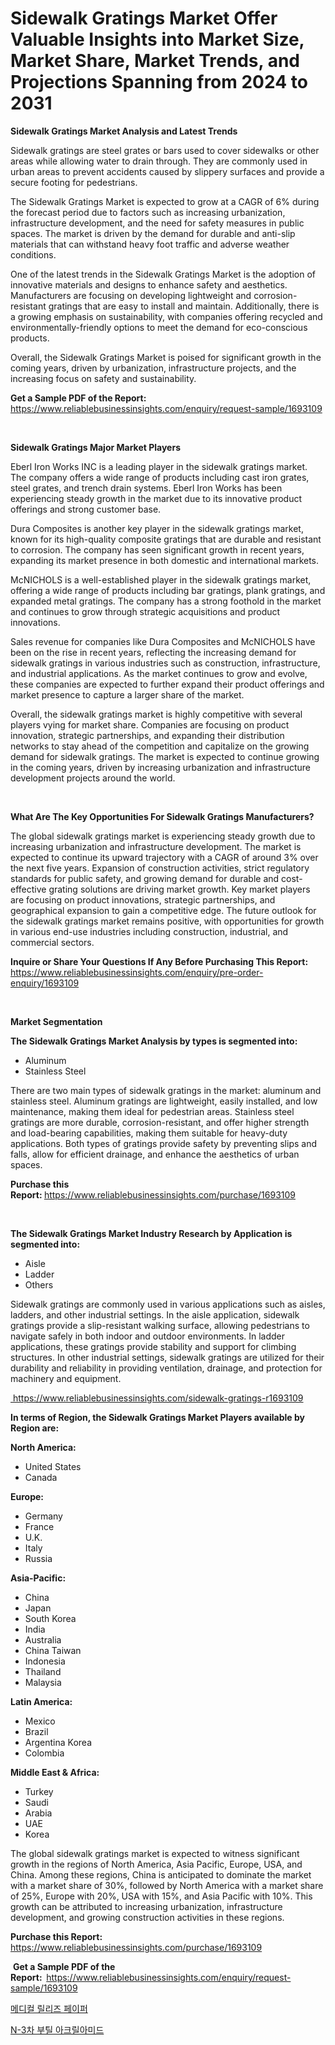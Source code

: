 <p><h1>Sidewalk Gratings Market Offer Valuable Insights into Market Size, Market Share, Market Trends, and Projections Spanning from 2024 to 2031</h1></p><p><strong>Sidewalk Gratings Market Analysis and Latest Trends</strong></p>
<p><p>Sidewalk gratings are steel grates or bars used to cover sidewalks or other areas while allowing water to drain through. They are commonly used in urban areas to prevent accidents caused by slippery surfaces and provide a secure footing for pedestrians. </p><p>The Sidewalk Gratings Market is expected to grow at a CAGR of 6% during the forecast period due to factors such as increasing urbanization, infrastructure development, and the need for safety measures in public spaces. The market is driven by the demand for durable and anti-slip materials that can withstand heavy foot traffic and adverse weather conditions.</p><p>One of the latest trends in the Sidewalk Gratings Market is the adoption of innovative materials and designs to enhance safety and aesthetics. Manufacturers are focusing on developing lightweight and corrosion-resistant gratings that are easy to install and maintain. Additionally, there is a growing emphasis on sustainability, with companies offering recycled and environmentally-friendly options to meet the demand for eco-conscious products.</p><p>Overall, the Sidewalk Gratings Market is poised for significant growth in the coming years, driven by urbanization, infrastructure projects, and the increasing focus on safety and sustainability.</p></p>
<p><strong>Get a Sample PDF of the Report:&nbsp;</strong> <a href="https://www.reliablebusinessinsights.com/enquiry/request-sample/1693109">https://www.reliablebusinessinsights.com/enquiry/request-sample/1693109</a></p>
<p>&nbsp;</p>
<p><strong>Sidewalk Gratings Major Market Players</strong></p>
<p><p>Eberl Iron Works INC is a leading player in the sidewalk gratings market. The company offers a wide range of products including cast iron grates, steel grates, and trench drain systems. Eberl Iron Works has been experiencing steady growth in the market due to its innovative product offerings and strong customer base.</p><p>Dura Composites is another key player in the sidewalk gratings market, known for its high-quality composite gratings that are durable and resistant to corrosion. The company has seen significant growth in recent years, expanding its market presence in both domestic and international markets.</p><p>McNICHOLS is a well-established player in the sidewalk gratings market, offering a wide range of products including bar gratings, plank gratings, and expanded metal gratings. The company has a strong foothold in the market and continues to grow through strategic acquisitions and product innovations.</p><p>Sales revenue for companies like Dura Composites and McNICHOLS have been on the rise in recent years, reflecting the increasing demand for sidewalk gratings in various industries such as construction, infrastructure, and industrial applications. As the market continues to grow and evolve, these companies are expected to further expand their product offerings and market presence to capture a larger share of the market.</p><p>Overall, the sidewalk gratings market is highly competitive with several players vying for market share. Companies are focusing on product innovation, strategic partnerships, and expanding their distribution networks to stay ahead of the competition and capitalize on the growing demand for sidewalk gratings. The market is expected to continue growing in the coming years, driven by increasing urbanization and infrastructure development projects around the world.</p></p>
<p>&nbsp;</p>
<p><strong>What Are The Key Opportunities For Sidewalk Gratings Manufacturers?</strong></p>
<p><p>The global sidewalk gratings market is experiencing steady growth due to increasing urbanization and infrastructure development. The market is expected to continue its upward trajectory with a CAGR of around 3% over the next five years. Expansion of construction activities, strict regulatory standards for public safety, and growing demand for durable and cost-effective grating solutions are driving market growth. Key market players are focusing on product innovations, strategic partnerships, and geographical expansion to gain a competitive edge. The future outlook for the sidewalk gratings market remains positive, with opportunities for growth in various end-use industries including construction, industrial, and commercial sectors.</p></p>
<p><strong>Inquire or Share Your Questions If Any Before Purchasing This Report:</strong> <a href="https://www.reliablebusinessinsights.com/enquiry/pre-order-enquiry/1693109">https://www.reliablebusinessinsights.com/enquiry/pre-order-enquiry/1693109</a></p>
<p>&nbsp;</p>
<p><strong>Market Segmentation</strong></p>
<p><strong>The Sidewalk Gratings Market Analysis by types is segmented into:</strong></p>
<p><ul><li>Aluminum</li><li>Stainless Steel</li></ul></p>
<p><p>There are two main types of sidewalk gratings in the market: aluminum and stainless steel. Aluminum gratings are lightweight, easily installed, and low maintenance, making them ideal for pedestrian areas. Stainless steel gratings are more durable, corrosion-resistant, and offer higher strength and load-bearing capabilities, making them suitable for heavy-duty applications. Both types of gratings provide safety by preventing slips and falls, allow for efficient drainage, and enhance the aesthetics of urban spaces.</p></p>
<p><strong>Purchase this Report:&nbsp;</strong><a href="https://www.reliablebusinessinsights.com/purchase/1693109">https://www.reliablebusinessinsights.com/purchase/1693109</a></p>
<p>&nbsp;</p>
<p><strong>The Sidewalk Gratings Market Industry Research by Application is segmented into:</strong></p>
<p><ul><li>Aisle</li><li>Ladder</li><li>Others</li></ul></p>
<p><p>Sidewalk gratings are commonly used in various applications such as aisles, ladders, and other industrial settings. In the aisle application, sidewalk gratings provide a slip-resistant walking surface, allowing pedestrians to navigate safely in both indoor and outdoor environments. In ladder applications, these gratings provide stability and support for climbing structures. In other industrial settings, sidewalk gratings are utilized for their durability and reliability in providing ventilation, drainage, and protection for machinery and equipment.</p></p>
<p><a href="https://www.reliablebusinessinsights.com/sidewalk-gratings-r1693109">&nbsp;https://www.reliablebusinessinsights.com/sidewalk-gratings-r1693109</a></p>
<p><strong>In terms of Region, the Sidewalk Gratings Market Players available by Region are:</strong></p>
<p>
    <p> <strong> North America: </strong>
        <ul>
            <li>United States</li>
            <li>Canada</li>
        </ul>
        </p> 
    <p> <strong> Europe: </strong>
        <ul>
            <li>Germany</li>
            <li>France</li>
            <li>U.K.</li>
            <li>Italy</li>
            <li>Russia</li>
        </ul>
        </p> 
    <p> <strong> Asia-Pacific: </strong>
        <ul>
            <li>China</li>
            <li>Japan</li>
            <li>South Korea</li>
            <li>India</li>
            <li>Australia</li>
            <li>China Taiwan</li>
            <li>Indonesia</li>
            <li>Thailand</li>
            <li>Malaysia</li>
        </ul>
        </p> 
    <p> <strong> Latin America: </strong>
        <ul>
            <li>Mexico</li>
            <li>Brazil</li>
            <li>Argentina Korea</li>
            <li>Colombia</li>
        </ul>
        </p> 
    <p> <strong> Middle East & Africa: </strong>
        <ul>
            <li>Turkey</li>
            <li>Saudi</li>
            <li>Arabia</li>
            <li>UAE</li>
            <li>Korea</li>
        </ul>
    </p>
    </p>
<p><p>The global sidewalk gratings market is expected to witness significant growth in the regions of North America, Asia Pacific, Europe, USA, and China. Among these regions, China is anticipated to dominate the market with a market share of 30%, followed by North America with a market share of 25%, Europe with 20%, USA with 15%, and Asia Pacific with 10%. This growth can be attributed to increasing urbanization, infrastructure development, and growing construction activities in these regions.</p></p>
<p><strong>Purchase this Report: </strong><a href="https://www.reliablebusinessinsights.com/purchase/1693109">https://www.reliablebusinessinsights.com/purchase/1693109</a></p>
<p>&nbsp;<strong>Get a Sample PDF of the Report:&nbsp;&nbsp;</strong><a href="https://www.reliablebusinessinsights.com/enquiry/request-sample/1693109">https://www.reliablebusinessinsights.com/enquiry/request-sample/1693109</a></p>
<p><strong></strong></p>
<p><p><a href="https://medium.com/@alanperkins1921/%EC%9D%98%EB%A3%8C-%ED%95%B4%EC%A0%9C-%EC%9A%A9%EC%A7%80-%EC%8B%9C%EC%9E%A5-2031%EB%85%84%EA%B9%8C%EC%A7%80%EC%9D%98-%ED%8A%B8%EB%A0%8C%EB%93%9C-%EC%98%88%EC%B8%A1-%EB%B0%8F-%EA%B2%BD%EC%9F%81-%EB%B6%84%EC%84%9D-a48607640ec9">메디컬 릴리즈 페이퍼</a></p><p><a href="https://medium.com/@allisonkreiger/n-%EC%82%BC%EB%B6%80%ED%8B%B8%EC%95%84%ED%81%AC%EB%A6%B4%EC%95%84%EB%AF%B8%EB%93%9C-%EC%8B%9C%EC%9E%A5-%EB%B6%84%EC%84%9D-%EA%B7%B8%EC%9D%98-cagr-%EC%8B%9C%EC%9E%A5-%EC%84%B8%EB%B6%84%ED%99%94-%EB%B0%8F-%EC%84%B8%EA%B3%84-%EC%82%B0%EC%97%85-%EA%B0%9C%EC%9A%94-eb0cc2301e09">N-3차 부틸 아크릴아미드</a></p></p>